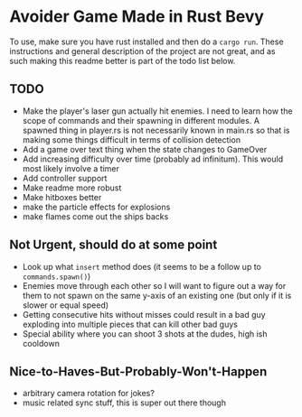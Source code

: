 # Avoider Game Made in Rust Bevy
To use, make sure you have rust installed and then do a `cargo run`. These instructions and general description of the project are not great, and as such making this readme better is part of the todo list below.

## TODO
* Make the player's laser gun actually hit enemies. I need to learn how the scope of commands and their spawning in different modules. A spawned thing in player.rs is not necessarily known in main.rs so that is making some things difficult in terms of collision detection
* Add a game over text thing when the state changes to GameOver
* Add increasing difficulty over time (probably ad infinitum). This would most likely involve a timer
* Add controller support
* Make readme more robust
* Make hitboxes better
* make the particle effects for explosions
* make flames come out the ships backs

 ## Not Urgent, should do at some point
* Look up what `insert` method does (it seems to be a follow up to `commands.spawn()`)
* Enemies move through each other so I will want to figure out a way for them to not spawn on the same y-axis of an existing one (but only if it is slower or equal speed)
* Getting consecutive hits without misses could result in a bad guy exploding into multiple pieces that can kill other bad guys 
* Special ability where you can shoot 3 shots at the dudes, high ish cooldown 

 ## Nice-to-Haves-But-Probably-Won't-Happen
* arbitrary camera rotation for jokes? 
* music related sync stuff, this is super out there though